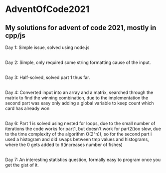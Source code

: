 # AdventOfCode2021
My solutions for advent of code 2021, mostly in cpp/js
-------------------------------------------------------------------------------------------------------------------------------------
Day 1:
Simple issue, solved using node.js <br /> <br />

Day 2:
Simple, only required some string formatting cause of the input. <br /> <br />

Day 3: 
Half-solved, solved part 1 thus far. <br /> <br />

Day 4:
Converted input into an array and a matrix, searched through the matrix to find the winning combination, due to the implementation the second part was easy only adding a global variable to keep count which card has already won<br /> <br />

Day 6:
Part 1 is solved using nested for loops, due to the small number of iterations the code works for part1, but doesn't work for part2(too slow, due to the time complexity of the algorithm O(2^n)), so for the second part i used a histogram and did swaps between tmp values and histograms, where the 0 gets added to 6(increases number of fishes) <br /> <br />

Day 7:
An interesting statistics question, formally easy to program once you get the gist of it.

